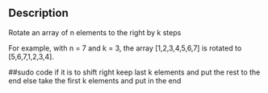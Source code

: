 ## Description
Rotate an array of n elements to the right by k steps

For example, 
with n = 7 and k = 3, the array [1,2,3,4,5,6,7] is rotated to [5,6,7,1,2,3,4]. 

##sudo code
if it is to shift right
  keep last k elements and put the rest to the end
else
  take the first k elements and put in the end
